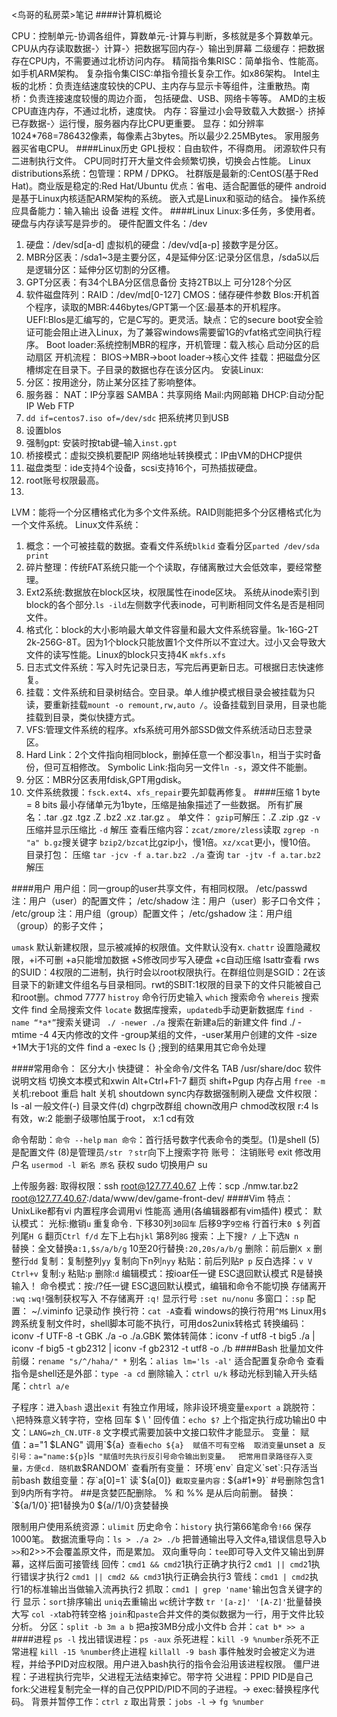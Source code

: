 <鸟哥的私房菜>笔记
####计算机概论

CPU：控制单元-协调各组件，算数单元-计算与判断，多核就是多个算数单元。
CPU从内存读取数据-〉计算-〉把数据写回内存-〉输出到屏幕
二级缓存：把数据存在CPU内，不需要通过北桥访问内存。
精简指令集RISC：简单指令、性能高。如手机ARM架构。
复杂指令集CISC:单指令擅长复杂工作。如x86架构。
Intel主板的北桥：负责连结速度较快的CPU、主内存与显示卡等组件，注重散热。南桥：负责连接速度较慢的周边介面， 包括硬盘、USB、网络卡等等。
AMD的主板CPU直连内存，不通过北桥，速度快。
内存：容量过小会导致载入大数据-〉挤掉已存数据-〉运行慢，服务器内存比CPU更重要。
显存：如分辨率1024*768=786432像素，每像素占3bytes。所以最少2.25MBytes。
家用服务器买省电CPU。
####Linux历史
GPL授权：自由软件，不得商用。
闭源软件只有二进制执行文件。
CPU同时打开大量文件会频繁切换，切换会占性能。
Linux distributions系统：包管理：RPM / DPKG。 社群版是最新的:CentOS(基于Red Hat)。商业版是稳定的:Red Hat/Ubuntu 
优点：省电、适合配置低的硬件
android是基于Linux内核适配ARM架构的系统。
嵌入式是Linux和驱动的结合。
操作系统应具备能力：输入输出 设备 进程 文件。
####Linux
Linux:多任务，多使用者。硬盘与内存读写是异步的。
硬件配置文件名：/dev
  1. 硬盘：/dev/sd[a-d] 虚拟机的硬盘：/dev/vd[a-p] 接数字是分区。
  2. MBR分区表：/sda1~3是主要分区，4是延伸分区:记录分区信息，/sda5以后是逻辑分区：延伸分区切割的分区槽。
  3. GPT分区表：有34个LBA分区信息备份 支持2TB以上 可分128个分区
  4. 软件磁盘阵列：RAID：/dev/md[0-127]
CMOS：储存硬件参数
Blos:开机首个程序，读取的MBR:446bytes/GPT第一个区:最基本的开机程序。
UEFI:Blos是汇编写的，它是C写的。更灵活。缺点：它的secure boot安全验证可能会阻止进入Linux，为了兼容windows需要留1G的vfat格式空间执行程序。
Boot loader:系统控制MBR的程序，开机管理：载入核心 启动分区的启动扇区 
开机流程： BIOS->MBR->boot loader->核心文件
挂载：把磁盘分区槽绑定在目录下。子目录的数据也存在该分区内。
安装Linux:
  1. 分区：按用途分，防止某分区挂了影响整体。
  2. 服务器： NAT：IP分享器 SAMBA：共享网络 Mail:内网邮箱 DHCP:自动分配IP Web FTP
  3. `dd if=centos7.iso of=/dev/sdc` 把系统拷贝到USB
  4. 设置blos
  5. 强制gpt: 安装时按tab键–输入`inst.gpt`
  6. 桥接模式：虚拟交换机要配IP 网络地址转换模式：IP由VM的DHCP提供
  7. 磁盘类型：ide支持4个设备，scsi支持16个，可热插拔硬盘。
  8. root账号权限最高。
  9. 
LVM：能将一个分区槽格式化为多个文件系统。RAID则能把多个分区槽格式化为一个文件系统。
Linux文件系统：
  1. 概念：一个可被挂载的数据。查看文件系统`blkid` 查看分区`parted /dev/sda print`
  2. 碎片整理：传统FAT系统只能一个个读取，存储离散过大会低效率，要经常整理。
  3. Ext2系统:数据放在block区块，权限属性在inode区块。 系统从inode索引到block的各个部分.`ls -ild`左侧数字代表inode，可判断相同文件名是否是相同文件。
  4. 格式化：block的大小影响最大单文件容量和最大文件系统容量。1k-16G-2T 2k-256G-8T。因为1个block只能放置1个文件所以不宜过大。过小又会导致大文件的读写性能。Linux的block只支持4K `mkfs.xfs`
  5. 日志式文件系统：写入时先记录日志，写完后再更新日志。可根据日志快速修复。
  6. 挂载：文件系统和目录树结合。空目录。单人维护模式根目录会被挂载为只读，要重新挂载`mount -o remount,rw,auto /`。设备挂载到目录用，目录也能挂载到目录，类似快捷方式。
  7. VFS:管理文件系统的程序。xfs系统可用外部SSD做文件系统活动日志登录区。
  8. Hard Link：2个文件指向相同block，删掉任意一个都没事`ln`，相当于实时备份，但可互相修改。 Symbolic Link:指向另一文件`ln -s`，源文件不能删。
  9. 分区：MBR分区表用fdisk,GPT用gdisk。
  10. 文件系统救援：`fsck.ext4`、`xfs_repair`要先卸载再修复。
####压缩
1 byte = 8 bits
最小存储单元为1byte，压缩是抽象描述了一些数据。
所有扩展名：.tar .gz .tgz .Z .bz2 .xz .tar.gz 。 
单文件：
 `gzip`可解压：.Z .zip .gz `-v` 压缩并显示压缩比 `-d` 解压 
 查看压缩内容：`zcat/zmore/zless`读取 `zgrep -n "a" b.gz`搜关键字
 `bzip2/bzcat`比gzip小，慢1倍。`xz/xcat`更小，慢10倍。
目录打包：
  压缩 `tar -jcv -f a.tar.bz2 ./a`
  查询 `tar -jtv -f a.tar.bz2`
  解压




####用户
用户组：同一group的user共享文件，有相同权限。
/etc/passwd 注：用户（user）的配置文件；
/etc/shadow 注：用户（user）影子口令文件；
/etc/group 注：用户组（group）配置文件；
/etc/gshadow 注：用户组（group）的影子文件；

`umask` 默认新建权限，显示被减掉的权限值。文件默认没有x.
`chattr` 设置隐藏权限，+i不可删 +a只能增加数据 +S修改同步写入硬盘 +c自动压缩 lsattr查看
rws的SUID：4权限的二进制，执行时会以root权限执行。在群组位则是SGID：2在该目录下的新建文件组名与目录相同。rwt的SBIT:1权限的目录下的文件只能被自己和root删。chmod 7777
`histroy` 命令行历史输入
`which` 搜索命令
`whereis` 搜索文件 find 全局搜索文件 `locate` 数据库搜索，`updatedb`手动更新数据库
`find -name “*a*”`搜索关键词 ` ./ -newer ./a` 搜索在新建a后的新建文件 find ./ -mtime -4 4天内修改的文件 -group某组的文件，-user某用户创建的文件  -size +1M大于1兆的文件 find a -exec ls {} \;搜到的结果用其它命令处理

####常用命令：
区分大小
快捷键：
  补全命令/文件名 TAB 
  /usr/share/doc 软件说明文档
  切换文本模式和xwin  Alt+Ctrl+F1-7 
  翻页 shift+Pgup
  内存占用 `free -m`
关机:reboot 重启 halt 关机 shoutdown sync内存数据强制刷入硬盘 
文件权限：
  ls -al 一般文件(-) 目录文件(d)
  chgrp改群组 chown改用户 chmod改权限
  r:4 ls有效，w:2 能删子级哪怕属于root， x:1 cd有效
   
 
命令帮助：`命令 --help` `man 命令`：首行括号数字代表命令的类型。(1)是shell (5)是配置文件 (8)是管理员`/str ？str`向下上搜索字符
账号：
  注销账号 exit 
  修改用户名 `usermod -l 新名 原名`
  获权 sudo
  切换用户 su 


上传服务器:
  取得权限：ssh root@127.77.40.67
  上传：scp ./nmw.tar.bz2 root@127.77.40.67:/data/www/dev/game-front-dev/
####Vim
特点：UnixLike都有vi 内置程序会调用vi 性能高 通用(各编辑器都有vim插件)
模式：
 默认模式：
  光标:撤销`u` 重复命令`.` 下移30列`30回车` 后移9字`9空格` 行首行末`0 $` 列首列尾`H G` 翻页`Ctrl f/d`  左下上右`hjkl` 第8列`8G`
  搜索：上下搜`? /`  上下选`N n`  
  替换：全文替换a`:1,$s/a/b/g` 10至20行替换`:20,20s/a/b/g` 
  删除：前后删`X x` 删整行`dd`
  复制：复制整列`yy` 复制向下n列`nyy`
  粘贴：前后列贴`P p`
  反白选择：`v V Ctrl+v` 复制:`y` 粘贴:`p` 删除:`d`
 编辑模式：按ioar任一键 ESC退回默认模式 R是替换输入！
 命令模式：按:/?任一键  ESC退回默认模式，编辑和命令不能切换
  存储离开 `:wq` `:wq!`强制获权写入
  不存储离开 `:q!`
  显示行号 `:set nu/nonu`
  多窗口：`:sp`
配置： ~/.viminfo 记录动作 
换行符：`cat -A`查看 windows的换行符用`^M$` Linux用`$` 跨系统复制文件时，shell脚本可能不执行，可用dos2unix转格式
转换编码：iconv -f UTF-8 -t GBK ./a -o ./a.GBK 
繁体转简体：iconv -f utf8 -t big5 ./a | iconv -f big5 -t gb2312 | iconv -f gb2312 -t utf8 -o ./b
####Bash
批量加文件前缀：`rename "s/^/haha/" *`
别名：`alias lm='ls -al'` 适合配置复杂命令
查看指令是shell还是外部：`type -a cd`
删除输入：`ctrl u/k`
移动光标到输入开头结尾：`chtrl a/e`

子程序：进入`bash` 退出`exit` 有独立作用域，除非设环境变量`export a`
跳脱符：`\`把特殊意义转字符，空格 回车 $ \ '
回传值：`echo $?` 上个指定执行成功输出0
中文：`LANG=zh_CN.UTF-8` 文字模式需要加装中文接口软件才能显示。
变量：
  赋值：a="1 $LANG" 调用`${a}` 查看echo ${a}  赋值不可有空格 
  取消变量`unset a` 
  反引号：a="name:${p} `ls` "赋值时先执行反引号命令输出到变量。 
  把常用目录路径存入变量，方便cd. 随机数`$RANDOM`
  查看所有变量： 环境`env` 自定义`set`:只存活当前bash
  数组变量：存`a[0]=1` 读`${a[0]}`
  截取变量内容：`${a#1*9}` #号删除包含1到9内所有字符。 ##是贪婪匹配删除。 % 和 %% 是从后向前删。 替换：`${a/1/0}`把1替换为0 ${a//1/0}贪婪替换
  
限制用户使用系统资源：`ulimit`
历史命令：`history` 执行第66笔命令`!66` 保存1000笔。
数据流重导向：`ls > ./a 2> ./b` 把普通输出导入文件a,错误信息导入b `>>`和2>>不会覆盖原文件，而是累加。
双向重导向：`tee`即可导入文件又输出到屏幕，这样后面可接管线
回传：`cmd1 && cmd2`1执行正确才执行2 `cmd1 || cmd2`1执行错误才执行2 `cmd1 || cmd2 && cmd3`1执行正确会执行3 
管线：`cmd1 | cmd2`执行1的标准输出当做输入流再执行2
抓取：`cmd1 | grep 'name'`输出包含关键字的行
显示：`sort`排序输出 `uniq`去重输出 `wc`统计字数 `tr '[a-z]' '[A-Z]'`批量替换大写 `col -x`tab符转空格 `join`和`paste`合并文件的类似数据为一行，用于文件比较分析。
分区：`split -b 3m a b` 把a按3MB分成小文件b 合并：`cat b* >> a`
####进程
`ps -l`
找出错误进程：`ps -aux`
杀死进程：`kill -9 %number`杀死不正常进程 `kill -15 %number`终止进程 `killall -9 bash`
事件触发时会被定义为进程，并给予PID对应权限。用户进入bash执行的指令会沿用该进程权限。
僵尸进程：子进程执行完毕，父进程无法结束掉它。带<defunct>字符
父进程：PPID PID是自己
fork:父进程复制完全一样的自己仅PPID/PID不同的子进程。-> exec:替换程序代码。
背景并暂停工作：`ctrl z` 取出背景：`jobs -l` -> `fg %number`